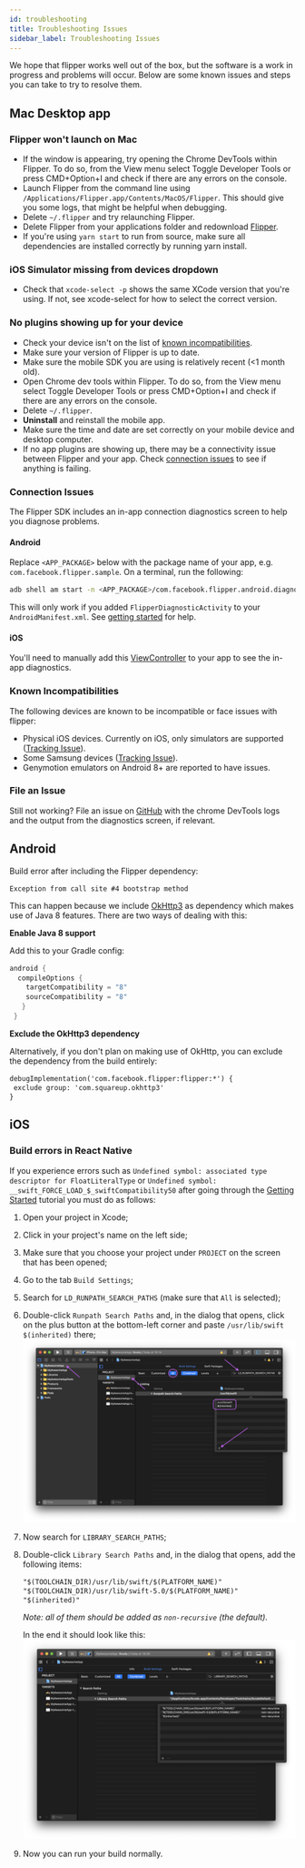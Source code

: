 ```yaml
---
id: troubleshooting
title: Troubleshooting Issues
sidebar_label: Troubleshooting Issues
---
```


We hope that flipper works well out of the box, but the software is a work in progress and problems will occur. Below are some known issues and steps you can take to try to resolve them.

## Mac Desktop app

### Flipper won't launch on Mac

* If the window is appearing, try opening the Chrome DevTools within Flipper. To do so, from the View menu select Toggle Developer Tools or press CMD+Option+I and check if there are any errors on the console.
* Launch Flipper from the command line using `/Applications/Flipper.app/Contents/MacOS/Flipper`. This should give you some logs, that might be helpful when debugging.
* Delete `~/.flipper` and try relaunching Flipper.
* Delete Flipper from your applications folder and redownload [Flipper](https://www.facebook.com/fbflipper/public/mac).
* If you're using `yarn start` to run from source, make sure all dependencies are installed correctly by running yarn install.

### iOS Simulator missing from devices dropdown

* Check that `xcode-select -p` shows the same XCode version that you're using. If not, see xcode-select for how to select the correct version.

### No plugins showing up for your device

* Check your device isn't on the list of [known incompatibilities](#known-incompatibilities).
* Make sure your version of Flipper is up to date.
* Make sure the mobile SDK you are using is relatively recent (<1 month old).
* Open Chrome dev tools within Flipper. To do so, from the View menu select Toggle Developer Tools or press CMD+Option+I and check if there are any errors on the console.
* Delete `~/.flipper`.
* **Uninstall** and reinstall the mobile app.
* Make sure the time and date are set correctly on your mobile device and desktop computer.
* If no app plugins are showing up, there may be a connectivity issue between Flipper and your app. Check [connection issues](#connection-issues) to see if anything is failing.

### Connection Issues
The Flipper SDK includes an in-app connection diagnostics screen to help you diagnose problems.

#### Android
Replace `<APP_PACKAGE>` below with the package name of your app, e.g. `com.facebook.flipper.sample`.
On a terminal, run the following:
```bash
adb shell am start -n <APP_PACKAGE>/com.facebook.flipper.android.diagnostics.FlipperDiagnosticActivity
```
This will only work if you added `FlipperDiagnosticActivity` to your `AndroidManifest.xml`. See [getting started](getting-started.html) for help.

#### iOS
You'll need to manually add this [ViewController](https://github.com/facebook/flipper/blob/master/iOS/FlipperKit/FlipperDiagnosticsViewController.m) to your app to see the in-app diagnostics.

### Known Incompatibilities
The following devices are known to be incompatible or face issues with flipper:
* Physical iOS devices. Currently on iOS, only simulators are supported ([Tracking Issue](https://github.com/facebook/flipper/issues/262)).
* Some Samsung devices ([Tracking Issue](https://github.com/facebook/flipper/issues/92)).
* Genymotion emulators on Android 8+ are reported to have issues.

### File an Issue
Still not working? File an issue on [GitHub](https://github.com/facebook/flipper/issues) with the chrome DevTools logs and the output from the diagnostics screen, if relevant.

## Android

Build error after including the Flipper dependency:

```
Exception from call site #4 bootstrap method
```

This can happen because we include [OkHttp3](https://github.com/square/okhttp/issues/4597#issuecomment-461204144) as dependency which makes use of Java 8 features. There are two ways of dealing with this:

**Enable Java 8 support**

Add this to your Gradle config:

```groovy
android { 
  compileOptions { 
    targetCompatibility = "8"
    sourceCompatibility = "8"
   }
 }
 ```
 
 **Exclude the OkHttp3 dependency**
 
 Alternatively, if you don't plan on making use of OkHttp, you can exclude the dependency from the build entirely:
 
 ```
debugImplementation('com.facebook.flipper:flipper:*') {
  exclude group: 'com.squareup.okhttp3'
}
```

## iOS

### Build errors in React Native

If you experience errors such as `Undefined symbol: associated type descriptor for FloatLiteralType` or `Undefined symbol: __swift_FORCE_LOAD_$_swiftCompatibility50` after going through the [Getting Started](/docs/getting-started.html) tutorial you must do as follows:

1. Open your project in Xcode;
1. Click in your project's name on the left side;
1. Make sure that you choose your project under `PROJECT` on the screen that has been opened;
1. Go to the tab `Build Settings`;
1. Search for `LD_RUNPATH_SEARCH_PATHS` (make sure that `All` is selected);
1. Double-click `Runpath Search Paths` and, in the dialog that opens, click on the plus button at the bottom-left corner and paste `/usr/lib/swift $(inherited)` there;
   ![Screenshot showing the places mentioned in the first steps](/docs/assets/troubleshooting-react-native-ios-swift.png)
1. Now search for `LIBRARY_SEARCH_PATHS`;
1. Double-click `Library Search Paths` and, in the dialog that opens, add the following items:

   ```
   "$(TOOLCHAIN_DIR)/usr/lib/swift/$(PLATFORM_NAME)"
   "$(TOOLCHAIN_DIR)/usr/lib/swift-5.0/$(PLATFORM_NAME)"
   "$(inherited)"
   ```

   _Note: all of them should be added as `non-recursive` (the default)._

   In the end it should look like this:
   ![Screenshot showing the places mentioned in the last steps](/docs/assets/troubleshooting-react-native-ios-swift-2.png)

1. Now you can run your build normally.
